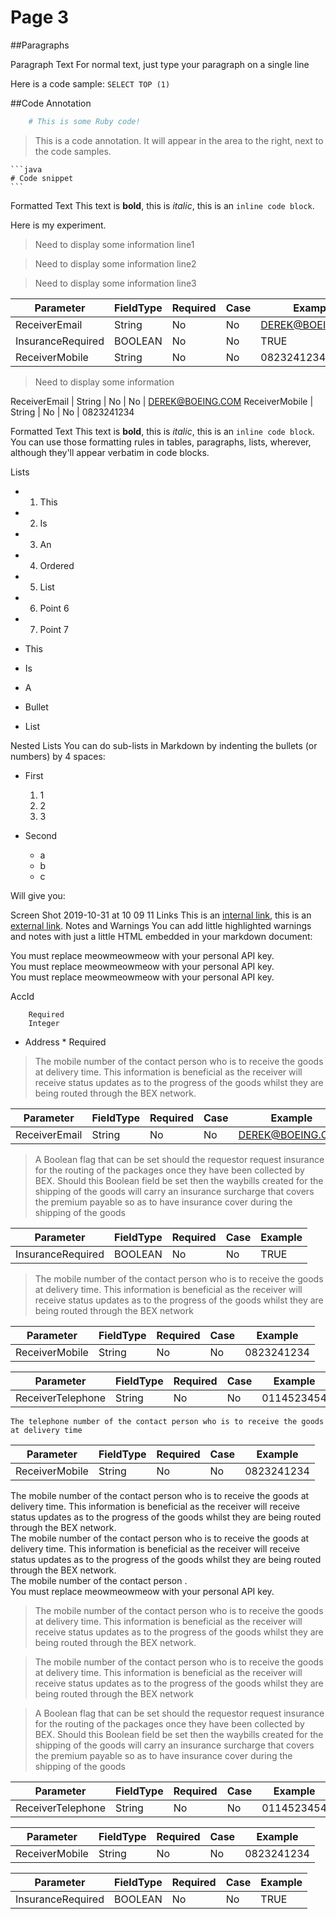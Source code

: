 # Page 3

##Paragraphs

Paragraph Text
For normal text, just type your paragraph on a single line

Here is a code sample: `SELECT TOP (1)`


##Code Annotation

```ruby
	# This is some Ruby code!
```

> This is a code annotation. It will appear in the area to the right, next to the code samples.


    ```java
	# Code snippet
    ```


Formatted Text
This text is **bold**, this is *italic*, this is an `inline code block`.



<aside class="notice">
    Here is my experiment.

</aside>

> Need to display some information line1

> Need to display some information line2



> Need to display some information line3

Parameter | FieldType | Required | Case | Example
--------- | --------- | -------- | ---- | ------- 
ReceiverEmail      | String | No  | No  | DEREK@BOEING.COM
InsuranceRequired | BOOLEAN | No  | No  | TRUE
ReceiverMobile | String | No | No | 0823241234

> Need to display some information

ReceiverEmail      | String | No  | No  | DEREK@BOEING.COM
ReceiverMobile | String | No | No | 0823241234


Formatted Text
This text is **bold**, this is *italic*, this is an `inline code block`.
You can use those formatting rules in tables, paragraphs, lists, wherever, although they'll appear verbatim in code blocks.

Lists

* 1. This
* 2. Is
* 3. An
* 4. Ordered
* 5. List
* 6. Point 6
* 7. Point 7 


* This
* Is
* A
* Bullet
* List

Nested Lists
You can do sub-lists in Markdown by indenting the bullets (or numbers) by 4 spaces:

* First
    1. 1
    1. 2
    1. 3

* Second
    * a
    * b
    * c

Will give you:

Screen Shot 2019-10-31 at 10 09 11
Links
This is an [internal link](#error-code-definitions), this is an [external link](http://google.com).
Notes and Warnings
You can add little highlighted warnings and notes with just a little HTML embedded in your markdown document:

<aside class="notice">
    You must replace meowmeowmeow with your personal API key.
</aside>


<aside class="warning">
    You must replace meowmeowmeow with your personal API key.
</aside>


<aside class="success">
    You must replace meowmeowmeow with your personal API key.
</aside>

AccId

		Required
		Integer

* Address *			 Required


> The mobile number of the contact person who is to receive the goods at delivery time. This
information is beneficial as the receiver will receive status updates as to the progress of the goods
whilst they are being routed through the BEX network.

Parameter | FieldType | Required | Case | Example
--------- | --------- | -------- | ---- | ------- 
ReceiverEmail      | String | No  | No  | DEREK@BOEING.COM

> A Boolean flag that can be set should the requestor request insurance for the routing of the
packages once they have been collected by BEX. Should this Boolean field be set then the waybills
created for the shipping of the goods will carry an insurance surcharge that covers the premium
payable so as to have insurance cover during the shipping of the goods

Parameter | FieldType | Required | Case | Example
--------- | --------- | -------- | ---- | ------- 
InsuranceRequired | BOOLEAN | No  | No  | TRUE

>The mobile number of the contact person who is to receive the goods at delivery time. This
information is beneficial as the receiver will receive status updates as to the progress of the goods
whilst they are being routed through the BEX network

Parameter | FieldType | Required | Case | Example
--------- | --------- | -------- | ---- | ------- 
ReceiverMobile | String | No | No | 0823241234



Parameter | FieldType | Required | Case | Example
--------- | --------- | -------- | ---- | ------- 
ReceiverTelephone | String | No | No | 0114523454

`The telephone number of the contact person who is to receive the goods at delivery time`

Parameter | FieldType | Required | Case | Example
--------- | --------- | -------- | ---- | ------- 
ReceiverMobile | String | No | No | 0823241234


<aside class="notice">
    The mobile number of the contact person who is to receive the goods at delivery time. This
information is beneficial as the receiver will receive status updates as to the progress of the goods
whilst they are being routed through the BEX network.
</aside>


<aside class="sucess">
    The mobile number of the contact person who is to receive the goods at delivery time. This
information is beneficial as the receiver will receive status updates as to the progress of the goods
whilst they are being routed through the BEX network.
</aside>


<aside class="sucess">
    The mobile number of the contact person .
</aside>



<aside class="warning">
    You must replace meowmeowmeow with your personal API key.
</aside>

> The mobile number of the contact person who is to receive the goods at delivery time. This
information is beneficial as the receiver will receive status updates as to the progress of the goods
whilst they are being routed through the BEX network.

>The mobile number of the contact person who is to receive the goods at delivery time. This
information is beneficial as the receiver will receive status updates as to the progress of the goods
whilst they are being routed through the BEX network

> A Boolean flag that can be set should the requestor request insurance for the routing of the
packages once they have been collected by BEX. Should this Boolean field be set then the waybills
created for the shipping of the goods will carry an insurance surcharge that covers the premium
payable so as to have insurance cover during the shipping of the goods

Parameter | FieldType | Required | Case | Example
--------- | --------- | -------- | ---- | ------- 
ReceiverTelephone | String | No | No | 0114523454


Parameter | FieldType | Required | Case | Example
--------- | --------- | -------- | ---- | ------- 
ReceiverMobile | String | No | No | 0823241234


Parameter | FieldType | Required | Case | Example
--------- | --------- | -------- | ---- | ------- 
InsuranceRequired | BOOLEAN | No  | No  | TRUE

